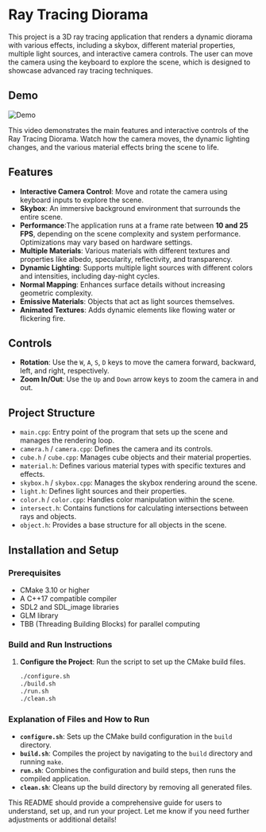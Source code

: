 # Ray Tracing Diorama

This project is a 3D ray tracing application that renders a dynamic diorama with various effects, including a skybox, different material properties, multiple light sources, and interactive camera controls. The user can move the camera using the keyboard to explore the scene, which is designed to showcase advanced ray tracing techniques.

## Demo

![Demo](demo/video.gif)

This video demonstrates the main features and interactive controls of the Ray Tracing Diorama. Watch how the camera moves, the dynamic lighting changes, and the various material effects bring the scene to life.

## Features

- **Interactive Camera Control**: Move and rotate the camera using keyboard inputs to explore the scene.
- **Skybox**: An immersive background environment that surrounds the entire scene.
- **Performance**:The application runs at a frame rate between **10 and 25 FPS**, depending on the scene complexity and system performance. Optimizations may vary based on hardware settings.
- **Multiple Materials**: Various materials with different textures and properties like albedo, specularity, reflectivity, and transparency.
- **Dynamic Lighting**: Supports multiple light sources with different colors and intensities, including day-night cycles.
- **Normal Mapping**: Enhances surface details without increasing geometric complexity.
- **Emissive Materials**: Objects that act as light sources themselves.
- **Animated Textures**: Adds dynamic elements like flowing water or flickering fire.

## Controls

- **Rotation**: Use the `W`, `A`, `S`, `D` keys to move the camera forward, backward, left, and right, respectively.
- **Zoom In/Out**: Use the `Up` and `Down` arrow keys to zoom the camera in and out.

## Project Structure

- `main.cpp`: Entry point of the program that sets up the scene and manages the rendering loop.
- `camera.h` / `camera.cpp`: Defines the camera and its controls.
- `cube.h` / `cube.cpp`: Manages cube objects and their material properties.
- `material.h`: Defines various material types with specific textures and effects.
- `skybox.h` / `skybox.cpp`: Manages the skybox rendering around the scene.
- `light.h`: Defines light sources and their properties.
- `color.h` / `color.cpp`: Handles color manipulation within the scene.
- `intersect.h`: Contains functions for calculating intersections between rays and objects.
- `object.h`: Provides a base structure for all objects in the scene.

## Installation and Setup

### Prerequisites

- CMake 3.10 or higher
- A C++17 compatible compiler
- SDL2 and SDL_image libraries
- GLM library
- TBB (Threading Building Blocks) for parallel computing

### Build and Run Instructions

1. **Configure the Project**:
   Run the script to set up the CMake build files.

   ```bash
   ./configure.sh
   ./build.sh
   ./run.sh
   ./clean.sh

### Explanation of Files and How to Run

- **`configure.sh`**: Sets up the CMake build configuration in the `build` directory.
- **`build.sh`**: Compiles the project by navigating to the `build` directory and running `make`.
- **`run.sh`**: Combines the configuration and build steps, then runs the compiled application.
- **`clean.sh`**: Cleans up the build directory by removing all generated files.

This README should provide a comprehensive guide for users to understand, set up, and run your project. Let me know if you need further adjustments or additional details!


